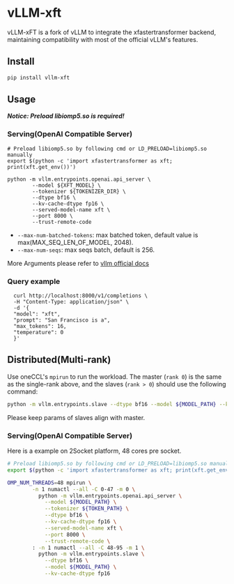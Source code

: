 # vLLM-xft
vLLM-xFT is a fork of vLLM to  integrate the xfastertransformer backend, maintaining compatibility with most of the official vLLM's features.

## Install
```bash
pip install vllm-xft
```

## Usage
***Notice: Preload libiomp5.so is required!***

### Serving(OpenAI Compatible Server)
```shell
# Preload libiomp5.so by following cmd or LD_PRELOAD=libiomp5.so manually
export $(python -c 'import xfastertransformer as xft; print(xft.get_env())')

python -m vllm.entrypoints.openai.api_server \
        --model ${XFT_MODEL} \
        --tokenizer ${TOKENIZER_DIR} \
        --dtype bf16 \
        --kv-cache-dtype fp16 \
        --served-model-name xft \
        --port 8000 \
        --trust-remote-code 
```
- `--max-num-batched-tokens`: max batched token, default value is max(MAX_SEQ_LEN_OF_MODEL, 2048).
- `--max-num-seqs`: max seqs batch, default is 256.  

More Arguments please refer to [vllm official docs](https://docs.vllm.ai/en/latest/models/engine_args.html)  

### Query example
```shell
  curl http://localhost:8000/v1/completions \
  -H "Content-Type: application/json" \
  -d '{
  "model": "xft",
  "prompt": "San Francisco is a",
  "max_tokens": 16,
  "temperature": 0
  }'
```

## Distributed(Multi-rank)
Use oneCCL's `mpirun` to run the workload. The master (`rank 0`) is the same as the single-rank above, and the slaves (`rank > 0`) should use the following command:
```bash
python -m vllm.entrypoints.slave --dtype bf16 --model ${MODEL_PATH} --kv-cache-dtype fp16
```
Please keep params of slaves align with master.

### Serving(OpenAI Compatible Server)
Here is a example on 2Socket platform, 48 cores pre socket.
```bash
# Preload libiomp5.so by following cmd or LD_PRELOAD=libiomp5.so manually
export $(python -c 'import xfastertransformer as xft; print(xft.get_env())')

OMP_NUM_THREADS=48 mpirun \
        -n 1 numactl --all -C 0-47 -m 0 \
          python -m vllm.entrypoints.openai.api_server \
            --model ${MODEL_PATH} \
            --tokenizer ${TOKEN_PATH} \
            --dtype bf16 \
            --kv-cache-dtype fp16 \
            --served-model-name xft \
            --port 8000 \
            --trust-remote-code \
        : -n 1 numactl --all -C 48-95 -m 1 \
          python -m vllm.entrypoints.slave \
            --dtype bf16 \
            --model ${MODEL_PATH} \
            --kv-cache-dtype fp16
```